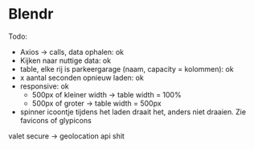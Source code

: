 # Blendr
Todo:

- Axios -> calls, data ophalen: ok
- Kijken naar nuttige data: ok
- table, elke rij is parkeergarage (naam, capacity = kolommen): ok
- x aantal seconden opnieuw laden: ok
- responsive: ok
    - 500px of kleiner width -> table width = 100%
    - 500px of groter -> table width = 500px
- spinner icoontje tijdens het laden draait het, anders niet draaien. Zie favicons of glypicons
   
valet secure -> geolocation api shit

